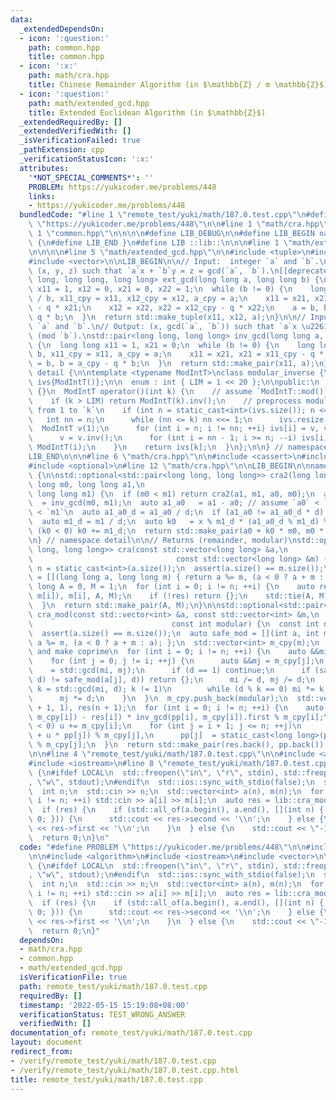 ```yaml
---
data:
  _extendedDependsOn:
  - icon: ':question:'
    path: common.hpp
    title: common.hpp
  - icon: ':x:'
    path: math/cra.hpp
    title: Chinese Remainder Algorithm (in $\mathbb{Z} / m \mathbb{Z}$)
  - icon: ':question:'
    path: math/extended_gcd.hpp
    title: Extended Euclidean Algorithm (in $\mathbb{Z}$)
  _extendedRequiredBy: []
  _extendedVerifiedWith: []
  _isVerificationFailed: true
  _pathExtension: cpp
  _verificationStatusIcon: ':x:'
  attributes:
    '*NOT_SPECIAL_COMMENTS*': ''
    PROBLEM: https://yukicoder.me/problems/448
    links:
    - https://yukicoder.me/problems/448
  bundledCode: "#line 1 \"remote_test/yuki/math/187.0.test.cpp\"\n#define PROBLEM\
    \ \"https://yukicoder.me/problems/448\"\n\n#line 1 \"math/cra.hpp\"\n\n\n\n#line\
    \ 1 \"common.hpp\"\n\n\n\n#define LIB_DEBUG\n\n#define LIB_BEGIN namespace lib\
    \ {\n#define LIB_END }\n#define LIB ::lib::\n\n\n#line 1 \"math/extended_gcd.hpp\"\
    \n\n\n\n#line 5 \"math/extended_gcd.hpp\"\n\n#include <tuple>\n#include <utility>\n\
    #include <vector>\n\nLIB_BEGIN\n\n// Input:  integer `a` and `b`.\n// Output:\
    \ (x, y, z) such that `a`x + `b`y = z = gcd(`a`, `b`).\n[[deprecated]] std::tuple<long\
    \ long, long long, long long> ext_gcd(long long a, long long b) {\n  long long\
    \ x11 = 1, x12 = 0, x21 = 0, x22 = 1;\n  while (b != 0) {\n    long long q = a\
    \ / b, x11_cpy = x11, x12_cpy = x12, a_cpy = a;\n    x11 = x21, x21 = x11_cpy\
    \ - q * x21;\n    x12 = x22, x22 = x12_cpy - q * x22;\n    a = b, b = a_cpy -\
    \ q * b;\n  }\n  return std::make_tuple(x11, x12, a);\n}\n\n// Input:  integer\
    \ `a` and `b`.\n// Output: (x, gcd(`a`, `b`)) such that `a`x \u2261 gcd(`a`, `b`)\
    \ (mod `b`).\nstd::pair<long long, long long> inv_gcd(long long a, long long b)\
    \ {\n  long long x11 = 1, x21 = 0;\n  while (b != 0) {\n    long long q = a /\
    \ b, x11_cpy = x11, a_cpy = a;\n    x11 = x21, x21 = x11_cpy - q * x21;\n    a\
    \ = b, b = a_cpy - q * b;\n  }\n  return std::make_pair(x11, a);\n}\n\nnamespace\
    \ detail {\n\ntemplate <typename ModIntT>\nclass modular_inverse {\n  std::vector<ModIntT>\
    \ ivs{ModIntT()};\n\n  enum : int { LIM = 1 << 20 };\n\npublic:\n  modular_inverse()\
    \ {}\n  ModIntT operator()(int k) {\n    // assume `ModIntT::mod()` is prime.\n\
    \    if (k > LIM) return ModIntT(k).inv();\n    // preprocess modular inverse\
    \ from 1 to `k`\n    if (int n = static_cast<int>(ivs.size()); n <= k) {\n   \
    \   int nn = n;\n      while (nn <= k) nn <<= 1;\n      ivs.resize(nn);\n    \
    \  ModIntT v(1);\n      for (int i = n; i != nn; ++i) ivs[i] = v, v *= ModIntT(i);\n\
    \      v = v.inv();\n      for (int i = nn - 1; i >= n; --i) ivs[i] *= v, v *=\
    \ ModIntT(i);\n    }\n    return ivs[k];\n  }\n};\n\n} // namespace detail\n\n\
    LIB_END\n\n\n#line 6 \"math/cra.hpp\"\n\n#include <cassert>\n#include <numeric>\n\
    #include <optional>\n#line 12 \"math/cra.hpp\"\n\nLIB_BEGIN\n\nnamespace detail\
    \ {\n\nstd::optional<std::pair<long long, long long>> cra2(long long a0, long\
    \ long m0, long long a1,\n                                                   \
    \ long long m1) {\n  if (m0 < m1) return cra2(a1, m1, a0, m0);\n  auto [x, d]\
    \  = inv_gcd(m0, m1);\n  auto a1_a0   = a1 - a0; // assume `a0` < `m0` and `a1`\
    \ < `m1`\n  auto a1_a0_d = a1_a0 / d;\n  if (a1_a0 != a1_a0_d * d) return {};\n\
    \  auto m1_d = m1 / d;\n  auto k0   = x % m1_d * (a1_a0_d % m1_d) % m1_d;\n  if\
    \ (k0 < 0) k0 += m1_d;\n  return std::make_pair(a0 + k0 * m0, m0 * m1_d);\n}\n\
    \n} // namespace detail\n\n// Returns (remainder, modular)\nstd::optional<std::pair<long\
    \ long, long long>> cra(const std::vector<long long> &a,\n                   \
    \                                const std::vector<long long> &m) {\n  const int\
    \ n = static_cast<int>(a.size());\n  assert(a.size() == m.size());\n  auto safe_mod\
    \ = [](long long a, long long m) { return a %= m, (a < 0 ? a + m : a); };\n  long\
    \ long A = 0, M = 1;\n  for (int i = 0; i != n; ++i) {\n    auto res = detail::cra2(safe_mod(a[i],\
    \ m[i]), m[i], A, M);\n    if (!res) return {};\n    std::tie(A, M) = res.value();\n\
    \  }\n  return std::make_pair(A, M);\n}\n\nstd::optional<std::pair<int, int>>\
    \ cra_mod(const std::vector<int> &a, const std::vector<int> &m,\n            \
    \                               const int modular) {\n  const int n = static_cast<int>(a.size());\n\
    \  assert(a.size() == m.size());\n  auto safe_mod = [](int a, int m) { return\
    \ a %= m, (a < 0 ? a + m : a); };\n  std::vector<int> m_cpy(m);\n  // check conflicts\
    \ and make coprime\n  for (int i = 0; i != n; ++i) {\n    auto &&mi = m_cpy[i];\n\
    \    for (int j = 0; j != i; ++j) {\n      auto &&mj = m_cpy[j];\n      auto d\
    \    = std::gcd(mi, mj);\n      if (d == 1) continue;\n      if (safe_mod(a[i],\
    \ d) != safe_mod(a[j], d)) return {};\n      mi /= d, mj /= d;\n      if (auto\
    \ k = std::gcd(mi, d); k != 1)\n        while (d % k == 0) mi *= k, d /= k;\n\
    \      mj *= d;\n    }\n  }\n  m_cpy.push_back(modular);\n  std::vector<int> pp(n\
    \ + 1, 1), res(n + 1);\n  for (int i = 0; i != n; ++i) {\n    auto u = (safe_mod(a[i],\
    \ m_cpy[i]) - res[i]) * inv_gcd(pp[i], m_cpy[i]).first % m_cpy[i];\n    if (u\
    \ < 0) u += m_cpy[i];\n    for (int j = i + 1; j <= n; ++j)\n      res[j] = (res[j]\
    \ + u * pp[j]) % m_cpy[j],\n      pp[j]  = static_cast<long long>(pp[j]) * m_cpy[i]\
    \ % m_cpy[j];\n  }\n  return std::make_pair(res.back(), pp.back());\n}\n\nLIB_END\n\
    \n\n#line 4 \"remote_test/yuki/math/187.0.test.cpp\"\n\n#include <algorithm>\n\
    #include <iostream>\n#line 8 \"remote_test/yuki/math/187.0.test.cpp\"\n\nint main()\
    \ {\n#ifdef LOCAL\n  std::freopen(\"in\", \"r\", stdin), std::freopen(\"out\"\
    , \"w\", stdout);\n#endif\n  std::ios::sync_with_stdio(false);\n  std::cin.tie(nullptr);\n\
    \  int n;\n  std::cin >> n;\n  std::vector<int> a(n), m(n);\n  for (int i = 0;\
    \ i != n; ++i) std::cin >> a[i] >> m[i];\n  auto res = lib::cra_mod(a, m, 1000000007);\n\
    \  if (res) {\n    if (std::all_of(a.begin(), a.end(), [](int n) { return n ==\
    \ 0; })) {\n      std::cout << res->second << '\\n';\n    } else {\n      std::cout\
    \ << res->first << '\\n';\n    }\n  } else {\n    std::cout << \"-1\\n\";\n  }\n\
    \  return 0;\n}\n"
  code: "#define PROBLEM \"https://yukicoder.me/problems/448\"\n\n#include \"math/cra.hpp\"\
    \n\n#include <algorithm>\n#include <iostream>\n#include <vector>\n\nint main()\
    \ {\n#ifdef LOCAL\n  std::freopen(\"in\", \"r\", stdin), std::freopen(\"out\"\
    , \"w\", stdout);\n#endif\n  std::ios::sync_with_stdio(false);\n  std::cin.tie(nullptr);\n\
    \  int n;\n  std::cin >> n;\n  std::vector<int> a(n), m(n);\n  for (int i = 0;\
    \ i != n; ++i) std::cin >> a[i] >> m[i];\n  auto res = lib::cra_mod(a, m, 1000000007);\n\
    \  if (res) {\n    if (std::all_of(a.begin(), a.end(), [](int n) { return n ==\
    \ 0; })) {\n      std::cout << res->second << '\\n';\n    } else {\n      std::cout\
    \ << res->first << '\\n';\n    }\n  } else {\n    std::cout << \"-1\\n\";\n  }\n\
    \  return 0;\n}"
  dependsOn:
  - math/cra.hpp
  - common.hpp
  - math/extended_gcd.hpp
  isVerificationFile: true
  path: remote_test/yuki/math/187.0.test.cpp
  requiredBy: []
  timestamp: '2022-05-15 15:19:08+08:00'
  verificationStatus: TEST_WRONG_ANSWER
  verifiedWith: []
documentation_of: remote_test/yuki/math/187.0.test.cpp
layout: document
redirect_from:
- /verify/remote_test/yuki/math/187.0.test.cpp
- /verify/remote_test/yuki/math/187.0.test.cpp.html
title: remote_test/yuki/math/187.0.test.cpp
---
```

